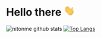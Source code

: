 # Hello there <img src="https://raw.githubusercontent.com/nitonme/nitonme/master/wave.gif" width="30px" title="Waving hand">

![nitonme github stats](https://github-readme-stats.vercel.app/api?username=nitonme&show_icons=true)
[![Top Langs](https://github-readme-stats.vercel.app/api/top-langs/?username=nitonme)](https://github.com/nitonme/nitonme)


<!--
**nitonme/nitonme** is a ✨ _special_ ✨ repository because its `README.md` (this file) appears on your GitHub profile.

Here are some ideas to get you started:

- 🔭 I’m currently working on ...
- 🌱 I’m currently learning ...
- 👯 I’m looking to collaborate on ...
- 🤔 I’m looking for help with ...
- 💬 Ask me about ...
- 📫 How to reach me: ...
- 😄 Pronouns: ...
- ⚡ Fun fact: ...
-->
